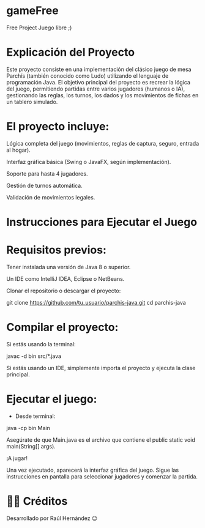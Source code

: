# gameFree
Free Project Juego libre ;)

# Explicación del Proyecto

Este proyecto consiste en una implementación del clásico juego de mesa Parchís (también conocido como Ludo) utilizando el lenguaje de programación Java. El objetivo principal del proyecto es recrear la lógica del juego,  permitiendo partidas entre varios jugadores (humanos o IA), gestionando las reglas, los turnos, los dados y los movimientos de fichas en un tablero simulado.

# El proyecto incluye:

Lógica completa del juego (movimientos, reglas de captura, seguro, entrada al hogar).

Interfaz gráfica básica (Swing o JavaFX, según implementación).

Soporte para hasta 4 jugadores.

Gestión de turnos automática.

Validación de movimientos legales.

# Instrucciones para Ejecutar el Juego

# Requisitos previos:

Tener instalada una versión de Java 8 o superior.

Un IDE como IntelliJ IDEA, Eclipse o NetBeans.

Clonar el repositorio o descargar el proyecto:

git clone https://github.com/tu_usuario/parchis-java.git
cd parchis-java

# Compilar el proyecto:

Si estás usando la terminal:

javac -d bin src/*.java

Si estás usando un IDE, simplemente importa el proyecto y ejecuta la clase principal.

# Ejecutar el juego:

- Desde terminal:

java -cp bin Main

Asegúrate de que Main.java es el archivo que contiene el public static void main(String[] args).

¡A jugar!

Una vez ejecutado, aparecerá la interfaz gráfica del juego. Sigue las instrucciones en pantalla para seleccionar jugadores y comenzar la partida.

# 🧑‍💻 Créditos

Desarrollado por Raúl Hernández 😉
